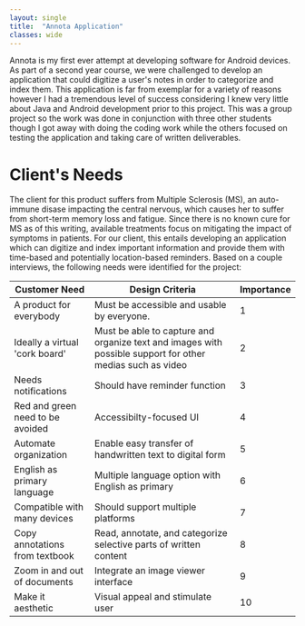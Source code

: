 ```yaml
---
layout: single
title:  "Annota Application"
classes: wide
---
```


Annota is my first ever attempt at developing software for Android devices. As part of a second year course, we were challenged to develop an application that could digitize a user's notes in order to categorize and index them. This application is far from exemplar for a variety of reasons however I had a tremendous level of success considering I knew very little about Java and Android development prior to this project. This was a group project so the work was done in conjunction with three other students though I got away with doing the coding work while the others focused on testing the application and taking care of written deliverables.

# Client's Needs

The client for this product suffers from Multiple Sclerosis (MS), an auto-immune disase impacting the central nervous, which causes her to suffer from short-term memory loss and fatigue. Since there is no known cure for MS as of this writing, available treatments focus on mitigating the impact of symptoms in patients. For our client, this entails developing an application which can digitize and index important information and provide them with time-based and potentially location-based reminders. Based on a couple interviews, the following needs were identified for the project:

| Customer Need | Design Criteria | Importance |
|----------|----------|----------|
| A product for everybody | Must be accessible and usable by everyone. | 1 |
| Ideally a virtual 'cork board' | Must be able to capture and organize text and images with possible support for other medias such as video | 2 |
| Needs notifications | Should have reminder function | 3 |
| Red and green need to be avoided | Accessibilty-focused UI | 4 |
| Automate organization | Enable easy transfer of handwritten text to digital form | 5 |
| English as primary language | Multiple language option with English as primary | 6 |
| Compatible with many devices | Should support multiple platforms | 7 |
| Copy annotations from textbook | Read, annotate, and categorize selective parts of written content | 8 |
| Zoom in and out of documents | Integrate an image viewer interface | 9 |
| Make it aesthetic | Visual appeal and stimulate user | 10 |